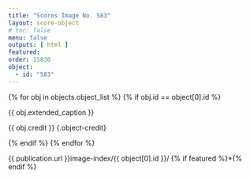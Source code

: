 ```yaml
---
title: "Scores Image No. 583"
layout: score-object
# toc: false
menu: false
outputs: [ html ]
featured: 
order: 15830
object:
  - id: "583"
---
```


{% for obj in objects.object_list %}
{% if obj.id == object[0].id %}

{{ obj.extended_caption }}

{{ obj.credit }} {.object-credit}

{% endif %}
{% endfor %}

<div class="object-credit object-url is-print-only">

{{ publication.url }}image-index/{{ object[0].id }}/ {% if featured %}*{% endif %}

</div>
